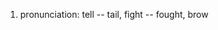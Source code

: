 1. pronunciation: tell -- tail, fight -- fought, brow
<!--stackedit_data:
eyJoaXN0b3J5IjpbMTIzMTYwMDI0Ml19
-->